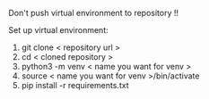 Don't push virtual environment to repository !! 

Set up virtual environment:
1) git clone < repository url >
2) cd < cloned repository >
3) python3 -m venv < name you want for venv >
4) source < name you want for venv >/bin/activate
5) pip install -r requirements.txt
